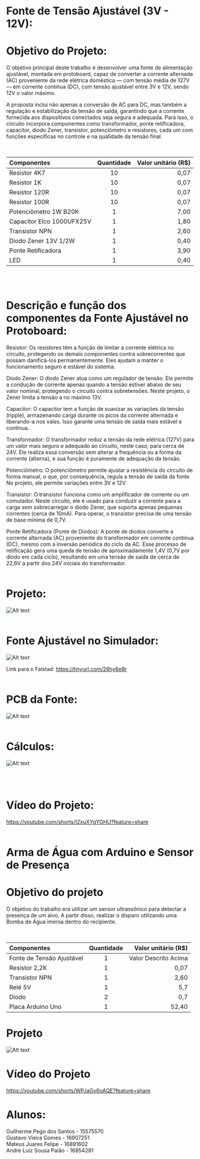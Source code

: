 # Fonte de Tensão Ajustável (3V - 12V):

# Objetivo do Projeto:

O objetivo principal deste trabalho é desenvolver uma fonte de alimentação ajustável, montada em protoboard, capaz de converter a corrente alternada (AC) proveniente da rede elétrica doméstica — com tensão média de 127V — em corrente contínua (DC), com tensão ajustável entre 3V e 12V, sendo 12V o valor máximo.

A proposta inclui não apenas a conversão de AC para DC, mas também a regulação e estabilização da tensão de saída, garantindo que a corrente fornecida aos dispositivos conectados seja segura e adequada. Para isso, o circuito incorpora componentes como transformador, ponte retificadora, capacitor, diodo Zener, transistor, potenciômetro e resistores, cada um com funções específicas no controle e na qualidade da tensão final.

<br>

| Componentes | Quantidade | Valor unitário (R$) |
|:-----|:--------:|------:|
| Resistor 4K7 | 10 | 0,07 |
| Resistor 1K | 10 | 0,07 |
| Resistor 120R | 10 | 0,07 |
| Resistor 100R | 10 | 0,07 |
| Potenciômetro 1W B20K | 1 | 7,00 |
| Capacitor Elco 1000UFX25V | 1 | 1,80|
| Transistor NPN | 1 | 2,60 |
| Diodo Zener 13V 1/2W | 1 | 0,40 |
| Ponte Retificadora | 1 | 3,90 |
| LED | 1 | 0,40 |

<br>
<br>

# Descrição e função dos componentes da Fonte Ajustável no Protoboard:

Resistor:
Os resistores têm a função de limitar a corrente elétrica no circuito, protegendo os demais componentes contra sobrecorrentes que possam danificá-los permanentemente. Eles ajudam a manter o funcionamento seguro e estável do sistema.

Diodo Zener:
O diodo Zener atua como um regulador de tensão. Ele permite a condução de corrente apenas quando a tensão estiver abaixo de seu valor nominal, protegendo o circuito contra sobretensões. Neste projeto, o Zener limita a tensão a no máximo 13V.

Capacitor:
O capacitor tem a função de suavizar as variações da tensão (ripple), armazenando carga durante os picos da corrente alternada e liberando-a nos vales. Isso garante uma tensão de saída mais estável e contínua.

Transformador:
O transformador reduz a tensão da rede elétrica (127V) para um valor mais seguro e adequado ao circuito, neste caso, para cerca de 24V. Ele realiza essa conversão sem alterar a frequência ou a forma da corrente (alterna), e sua função é puramente de adequação da tensão.

Potenciômetro:
O potenciômetro permite ajustar a resistência do circuito de forma manual, o que, por consequência, regula a tensão de saída da fonte. No projeto, ele permite variações entre 3V e 12V.

Transistor:
O transistor funciona como um amplificador de corrente ou um comutador. Neste circuito, ele é usado para conduzir a corrente para a carga sem sobrecarregar o diodo Zener, que suporta apenas pequenas correntes (cerca de 10mA). Para operar, o transistor precisa de uma tensão de base mínima de 0,7V.

Ponte Retificadora (Ponte de Diodos):
A ponte de diodos converte a corrente alternada (AC) proveniente do transformador em corrente contínua (DC), mesmo com a inversão periódica do ciclo da AC. Esse processo de retificação gera uma queda de tensão de aproximadamente 1,4V (0,7V por diodo em cada ciclo), resultando em uma tensão de saída de cerca de 22,6V a partir dos 24V iniciais do transformador.
<br>
<br>

# Projeto:
![Alt text](./fonte-de-tensao-ajustavel.jpg)
<br>
<br>

# Fonte Ajustável no Simulador:

![Alt text](./Falstad.png)

Link para o Falstad: https://tinyurl.com/26hy6e8r
<br>
<br>


# PCB da Fonte:

![Alt text](./Eagle.jfif)
<br>
<br>

# Cálculos:

![Alt text](./Cálculos.png)

<br>
<br>

# Vídeo do Projeto:
https://youtube.com/shorts/I2xuXYgYGHU?feature=share
<br>
<br>

# Arma de Água com Arduino e Sensor de Presença

# Objetivo do projeto

O objetivo do trabalho era utilizar um sensor ultrassônico para detectar a presença de um alvo. A partir disso, realizar o disparo utilizando uma Bomba de Água imersa dentro do recipiente.

<br>

| Componentes | Quantidade | Valor unitário (R$) |
|:-----|:--------:|------:|
| Fonte de Tensão Ajustável | 1 | Valor Descrito Acima |
| Resistor 2,2K | 1 | 0,07 |
| Transistor NPN | 1 | 2,60 |
| Relé 5V | 1 | 5,7 |
| Diodo | 2 | 0,7 |
| Placa Arduino Uno | 1 | 52,40 |

# Projeto
![Alt text](./arma-de-agua-com-arduino.jpg)
<br>

# Vídeo do Projeto
https://youtube.com/shorts/WPJaGv6oAQE?feature=share

# Alunos:

Guilherme Pego dos Santos - 15575570
<br>
Gustavo Vieira Gomes - 16907251
<br>
Mateus Juares Felipe - 16891602
<br>
André Luiz Sousa Paião - 16854281
